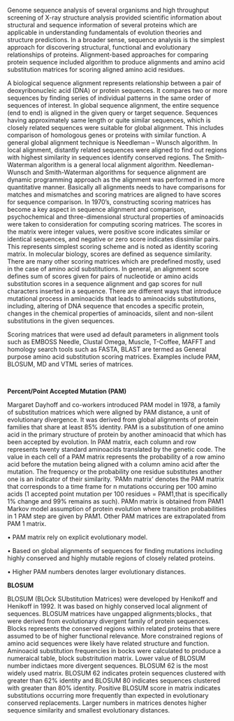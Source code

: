 Genome sequence analysis of several organisms and high throughput screening of X-ray structure analysis provided scientific information about structural and sequence information of several proteins which are applicable in understanding fundamentals of evolution theories and structure predictions. In a broader sense, sequence analysis is the simplest approach for discovering structural, functional and evolutionary relationships of proteins. Alignment-based approaches for comparing protein sequence included algorithm to produce alignments and amino acid substitution matrices for scoring aligned amino acid residues.  

A biological sequence alignment represents relationship between a pair of deoxyribonucleic acid (DNA) or protein sequences. It compares two or more sequences by finding series of individual patterns in the same order of sequences of interest. In global sequence alignment, the entire sequence (end to end) is aligned in the given query or target sequence. Sequences having approximately same length or quite similar sequences, which is closely related sequences were suitable for global alignment. This includes comparison of homologous genes or proteins with similar function. A general global alignment technique is Needleman – Wunsch algorithm. In local alignment, distantly related sequences were aligned to find out regions with highest similarity in sequences identify conserved regions. The Smith- Waterman algorithm is a general local alignment algorithm. Needleman-Wunsch and Smith-Waterman algorithms for sequence alignment are dynamic programming approach as the alignment was performed in a more quantitative manner. Basically all alignments needs to have comparisons for matches and mismatches and scoring matrices are aligned to have scores for sequence comparison. In 1970’s, constructing scoring matrices has become a key aspect in sequence alignment and comparison, psychochemical and three-dimensional structural properties of aminoacids were taken to consideration for computing scoring matrices. The scores in the matrix were integer values, were positive score indicates similar or identical sequences, and negative or zero score indicates dissimilar pairs. This represents simplest scoring scheme and is noted as identity scoring matrix. In molecular biology, scores are defined as sequence similarity. There are many other scoring matrices which are predefined mostly, used in the case of amino acid substitutions. In general, an alignment score defines sum of scores given for pairs of nucleotide or amino acids substitution scores in a sequence alignment and gap scores for null characters inserted in a sequence. There are different ways that introduce mutational process in aminoacids that leads to aminoacids substitutions, including, altering of DNA sequence that encodes a specific protein, changes in the chemical properties of aminoacids, silent and non-silent substitutions in the given sequences. 

Scoring matrices that were used ad default parameters in alignment tools such as EMBOSS Needle, Clustal Omega, Muscle, T-Coffee, MAFFT and homology search tools such as FASTA, BLAST are termed as General purpose amino acid substitution scoring matrices. Examples include PAM, BLOSUM, MD and VTML series of matrices. 
&nbsp;

&nbsp;


**Percent/Point Accepted Mutation (PAM)**
&nbsp;

Margaret Dayhoff and co-workers introduced PAM model in 1978, a family of substitution matrices which were aligned by PAM distance, a unit of evolutionary divergence. It was derived from global alignments of protein families that share at least 85% identity. PAM is a substitution of one amino acid in the primary structure of protein by another aminoacid that which has been accepted by evolution. In PAM matrix, each column and row represents twenty standard aminoacids translated by the genetic code. The value in each cell of a PAM matrix represents the probability of a row amino acid before the mutation being aligned with a column amino acid after the mutation. The frequency or the probability one residue substitutes another one is an indicator of their similarity. 'PAMn matrix' denotes the PAM matrix that corresponds to a time frame for n mutations occuring per 100 amino acids (1 accepted point mutation per 100 residues = PAM1,that is specifically 1% change and 99% remains as such). PAMn matrix is obtained from PAM1 Markov model assumption of protein evolution where transition probabilities in 1 PAM step are given by PAM1. Other PAM matrices are extrapolated from PAM 1 matrix.
&nbsp;

•	PAM matrix rely on explicit evolutionary model.
&nbsp;

•	Based on global alignments of sequences for finding mutations including highly conserved and highly mutable regions of closely related proteins.
&nbsp;

•	Higher PAM numbers denotes larger evolutionary distances.
&nbsp;


**BLOSUM**
&nbsp;
&nbsp;

BLOSUM (BLOck SUbstitution Matrices) were developed by Henikoff and Henikoff in 1992. It was based on highly conserved local alignment of sequences. BLOSUM matrices have ungapped alignments;blocks., that were derived from evolutionary divergent family of protein sequences. Blocks represents the conserved regions within related proteins that were assumed to be of higher functional relevance. More constrained regions of amino acid sequences were likely have related structure and function. Aminoacid substitution frequencies in bocks were calculated to produce a numeraical table, block substritution matrix. Lower value of BLOSUM number indictaes more divergent sequences. BLOSUM 62 is the most widely used matrix. BLOSUM 62 indicates protein sequences clustered with greater than 62% identity and BLOSUM 80 indicates sequences clustered with greater than 80% identity. Positive BLOSUM score in matrix indicates substitutions occurring more frequently than expected in evolutionary conserved replacements. Larger numbers in matrices denotes higher sequence similarity and smallest evolutionary distances. 
